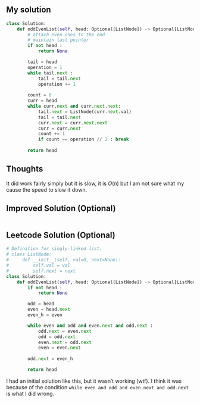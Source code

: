 ## My solution

```python
class Solution:
    def oddEvenList(self, head: Optional[ListNode]) -> Optional[ListNode]:
        # attach even ones to the end
        # maintain last pointer
        if not head :
            return None

        tail = head
        operation = 1
        while tail.next : 
            tail = tail.next
            operation += 1
        
        count = 0
        curr = head
        while curr.next and curr.next.next:
            tail.next = ListNode(curr.next.val)
            tail = tail.next
            curr.next = curr.next.next
            curr = curr.next
            count += 1
            if count == operation // 2 : break
        
        return head
```

## Thoughts

It did work fairly simply but it is slow, it is $O(n)$ but I am not sure what my cause the speed to slow it down.
## Improved Solution (Optional)

```python

```

## Leetcode Solution (Optional)

```python
# Definition for singly-linked list.
# class ListNode:
#     def __init__(self, val=0, next=None):
#         self.val = val
#         self.next = next
class Solution:
    def oddEvenList(self, head: Optional[ListNode]) -> Optional[ListNode]:
        if not head :
            return None

        odd = head
        even = head.next
        even_h = even

        while even and odd and even.next and odd.next :
            odd.next = even.next
            odd = odd.next
            even.next = odd.next
            even = even.next
        
        odd.next = even_h

        return head
```

I had an initial solution like this, but it wasn’t working (wtf). I think it was because of the condition `while even and odd and even.next and odd.next ` is what I did wrong.